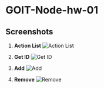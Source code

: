 # GOIT-Node-hw-01

## Screenshots

1. **Action List**
   ![Action List](https://i.ibb.co/whchNzb/screenshot-action-list.png)

2. **Get ID**
   ![Get ID](https://i.ibb.co/pfyswr3/screenshot-get-id.png)

3. **Add**
   ![Add](https://i.ibb.co/h16kY3y/screenshot-add.png)

4. **Remove**
   ![Remove](https://i.ibb.co/B4rqt8G/screenshot-remove.png)

